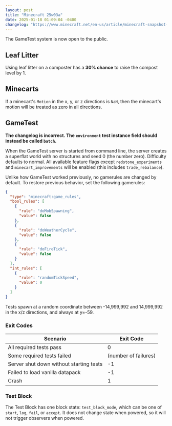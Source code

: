 ```yaml
---
layout: post
title: "Minecraft 25w03a"
date: 2025-01-18 01:09:04 -0400
changelog: "https://www.minecraft.net/en-us/article/minecraft-snapshot-25w03a"
---
```


The GameTest system is now open to the public.

## Leaf Litter

Using leaf litter on a composter has a **30% chance** to raise the compost level by 1.

## Minecarts

If a minecart's `Motion` in the x, y, or z directions is `NaN`, then the minecart's motion will be treated as zero in all directions.

## GameTest

**The changelog is incorrect. The `environment` test instance field should instead be called `batch`.**

When the GameTest server is started from command line, the server creates a superflat world with no structures and seed 0 (the number zero). Difficulty defaults to normal. All available feature flags except `redstone_experiments` and `minecart_improvements` will be enabled (this includes `trade_rebalance`).

Unlike how GameTest worked previously, no gamerules are changed by default. To restore previous behavior, set the following gamerules:

```json
{
  "type": "minecraft:game_rules",
  "bool_rules": [
    {
      "rule": "doMobSpawning",
      "value": false
    },
    {
      "rule": "doWeatherCycle",
      "value": false
    },
    {
      "rule": "doFireTick",
      "value": false
    }
  ],
  "int_rules": [
    {
      "rule": "randomTickSpeed",
      "value": 0
    }
  ]
}
```

Tests spawn at a random coordinate between -14,999,992 and 14,999,992 in the x/z directions, and always at y=-59.

### Exit Codes

| Scenario                                | Exit Code            |
| --------------------------------------- | -------------------- |
| All required tests pass                 | 0                    |
| Some required tests failed              | (number of failures) |
| Server shut down without starting tests | -1                   |
| Failed to load vanilla datapack         | -1                   |
| Crash                                   | 1                    |

### Test Block

The Test Block has one block state: `test_block_mode`, which can be one of `start`, `log`, `fail`, or `accept`. It does not change state when powered, so it will not trigger observers when powered.

